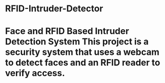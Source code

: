 # RFID-Intruder-Detector
# Face and RFID Based Intruder Detection System  This project is a security system that uses a webcam to detect faces and an RFID reader to verify access.
